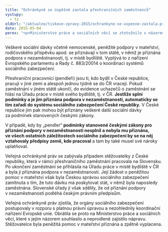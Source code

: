 ```yaml
---
title: "Ochránkyně se úspěšně zastala přeshraničních zaměstnanců"
vystupy:
  - tz
oldUrl: "/aktualne/tiskove-zpravy-2015/ochrankyne-se-uspesne-zastala-preshranicnich-zamestnancu"
date: 2015-05-04
perex: "<p>Ministerstvo práce a sociálních věcí se ztotožnilo s názorem veřejné ochránkyně práv a změnilo chybnou praxi České správy sociálního zabezpečení týkající se přeshraničních pracovníků. České maminky pracující v rámci přeshraničního zaměstnání v jiné zemi už se nemusí bát, že by jim stát odmítl přiznat peněžitou pomoc v mateřství, pokud jim předtím přiznal podporu v nezaměstnanosti.</p>"
---
```


<!-- imported from the old website -->

<p>Veškeré sociální dávky včetně nemocenské, peněžité podpory v mateřství, rodičovského příspěvku apod. se přiznávají v tom státě, v němž je přiznána podpora v nezaměstnanosti, tj. v místě bydliště. Vyplývá to z nařízení Evropského parlamentu a Rady č. 883/20014 o koordinaci systémů sociálního zabezpečení. </p><p>Přeshraniční pracovníci (pendleři) jsou ti, kdo bydlí v České republice, pracují v jiné zemi a alespoň jednou týdně se do ČR vracejí. Pokud zaměstnání v jiném státě ukončí, do evidence uchazečů o zaměstnání se hlásí na Úřadu práce v místě svého bydliště, tj. v ČR. <strong>Jestliže splní podmínky a je jim přiznána podpora v nezaměstnanosti, automaticky se tím zařadí do systému sociálního zabezpečení České republiky.</strong> V České republice jim pak mohou být přiznány veškeré další sociální dávky za podmínek stanovených českými zákony.</p><p>V případě, kdy by „pendler“ <strong>podmínky stanovené českými zákony pro přiznání podpory v nezaměstnanosti nesplnil a nebyla mu přiznána, ve všech ostatních záležitostech sociálního zabezpečení by se na něj vztahovaly předpisy země, kde pracoval</strong> a tam by také musel své nároky uplatňovat.</p><p>Veřejná ochránkyně práv se zabývala případem stěžovatelky z České republiky, která v rámci přeshraničního zaměstnání pracovala na Slovensku. Po ukončení zaměstnání se přihlásila na Úřadu práce v místě bydliště v ČR a byla jí přiznána podpora v nezaměstnanosti. Její žádost o peněžitou pomoc v mateřství však byla Českou správou sociálního zabezpečení zamítnuta s tím, že tuto dávku má poskytovat stát, v němž byla naposledy zaměstnána. Slovenské úřady jí však sdělily, že od přiznání podpory v nezaměstnanosti podléhá českým právním předpisům. </p><p>Veřejná ochránkyně práv zjistila, že orgány sociálního zabezpečení postupovaly v rozporu s platnou právní úpravou a nezohlednily koordinační nařízení Evropské unie. Obrátila se proto na Ministerstvo práce a sociálních věcí, které s jejím názorem souhlasilo a neprodleně zajistilo nápravu. Stěžovatelce byla peněžitá pomoc v mateřství přiznána a zpětně vyplacena.</p>
